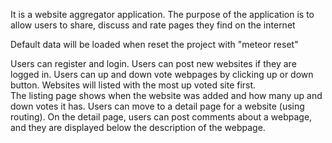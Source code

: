 It is  a website aggregator application. 
The purpose of the application is to allow users to share, discuss and rate pages they find on the internet

Default data will be loaded when reset the project with "meteor reset"

Users can register and login.
Users can post new websites if they are logged in.
Users can up and down vote webpages by clicking up or down button.
Websites will listed with the most up voted site first.  
The listing page shows when the website was added and how many up and down votes it has.
Users can move to a detail page for a website (using routing). 
On the detail page, users can post comments about a webpage, and they are displayed below the description of the webpage.
